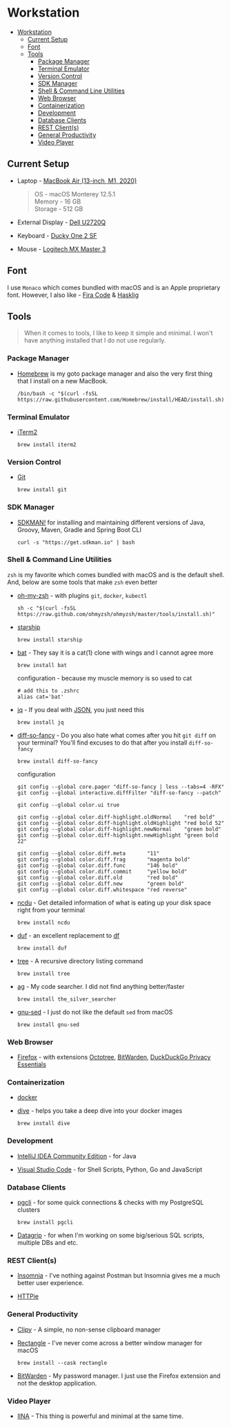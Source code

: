 # Workstation

- [Workstation](#workstation)
  - [Current Setup](#current-setup)
  - [Font](#font)
  - [Tools](#tools)
    - [Package Manager](#package-manager)
    - [Terminal Emulator](#terminal-emulator)
    - [Version Control](#version-control)
    - [SDK Manager](#sdk-manager)
    - [Shell & Command Line Utilities](#shell--command-line-utilities)
    - [Web Browser](#web-browser)
    - [Containerization](#containerization)
    - [Development](#development)
    - [Database Clients](#database-clients)
    - [REST Client(s)](#rest-clients)
    - [General Productivity](#general-productivity)
    - [Video Player](#video-player)

## Current Setup

- Laptop - [MacBook Air (13-inch, M1, 2020)](https://www.apple.com/in/macbook-air/specs/)

  > OS - macOS Monterey 12.5.1\
    Memory - 16 GB\
    Storage - 512 GB

- External Display - [Dell U2720Q](https://www.amazon.in/gp/product/B086H26XWV/ref=ppx_yo_dt_b_asin_title_o04_s00?ie=UTF8&psc=1)

- Keyboard - [Ducky One 2 SF](https://www.duckychannel.com.tw/en/Ducky-One2-SF)

- Mouse - [Logitech MX Master 3](https://www.logitech.com/en-in/products/mice/mx-master-3.910-005698.html)

## Font

I use `Monaco` which comes bundled with macOS and is an Apple proprietary font. However, I also like - [Fira Code](https://github.com/tonsky/FiraCode) & [Hasklig](https://github.com/i-tu/Hasklig)

## Tools

> When it comes to tools, I like to keep it simple and minimal. I won't have anything installed that I do not use regularly.

### Package Manager

- [Homebrew](https://brew.sh/) is my goto package manager and also the very first thing that I install on a new MacBook.

  ```shell
  /bin/bash -c "$(curl -fsSL https://raw.githubusercontent.com/Homebrew/install/HEAD/install.sh)"
  ```

### Terminal Emulator

- [iTerm2](https://iterm2.com/)

  ```shell
  brew install iterm2
  ```

### Version Control

- [Git](https://git-scm.com/)

  ```shell
  brew install git
  ```

### SDK Manager

- [SDKMAN!](https://sdkman.io/) for installing and maintaining different versions of Java, Groovy, Maven, Gradle and Spring Boot CLI

  ```shell
  curl -s "https://get.sdkman.io" | bash
  ```

### Shell & Command Line Utilities

`zsh` is my favorite which comes bundled with macOS and is the default shell. And, below are some tools that make `zsh` even better

- [oh-my-zsh](https://ohmyz.sh/) - with plugins
  `git`,
  `docker`,
  `kubectl`

  ```shell
  sh -c "$(curl -fsSL https://raw.github.com/ohmyzsh/ohmyzsh/master/tools/install.sh)"
  ```

- [starship](https://starship.rs/)

  ```shell
  brew install starship
  ```

- [bat](https://github.com/sharkdp/bat) - They say it is a cat(1) clone with wings and I cannot agree more

  ```shell
  brew install bat
  ```

  configuration - because my muscle memory is so used to cat

  ```shell
  # add this to .zshrc
  alias cat='bat'
  ```

- [jq](https://stedolan.github.io/jq/) - If you deal with [JSON](https://www.json.org/json-en.html), you just need this

  ```shell
  brew install jq
  ```

- [diff-so-fancy](https://github.com/so-fancy/diff-so-fancy) - Do you also hate what comes after you hit `git diff` on your terminal? You'll find excuses to do that after you install `diff-so-fancy`

  ```shell
  brew install diff-so-fancy
  ```

  configuration

  ```shell
  git config --global core.pager "diff-so-fancy | less --tabs=4 -RFX"
  git config --global interactive.diffFilter "diff-so-fancy --patch"

  git config --global color.ui true

  git config --global color.diff-highlight.oldNormal    "red bold"
  git config --global color.diff-highlight.oldHighlight "red bold 52"
  git config --global color.diff-highlight.newNormal    "green bold"
  git config --global color.diff-highlight.newHighlight "green bold 22"

  git config --global color.diff.meta       "11"
  git config --global color.diff.frag       "magenta bold"
  git config --global color.diff.func       "146 bold"
  git config --global color.diff.commit     "yellow bold"
  git config --global color.diff.old        "red bold"
  git config --global color.diff.new        "green bold"
  git config --global color.diff.whitespace "red reverse"
  ```

- [ncdu](https://dev.yorhel.nl/ncdu) - Get detailed information of what is eating up your disk space right from your terminal

  ```shell
  brew install ncdu
  ```

- [duf](https://github.com/muesli/duf) - an excellent replacement to [df](https://en.wikipedia.org/wiki/Df_(Unix))

  ```shell
  brew install duf
  ```

- [tree](<https://en.wikipedia.org/wiki/Tree_(command)>) - A recursive directory listing command

  ```shell
  brew install tree
  ```

- [ag](https://github.com/ggreer/the_silver_searcher) - My code searcher. I did not find anything better/faster

  ```shell
  brew install the_silver_searcher
  ```

- [gnu-sed](https://www.gnu.org/software/sed/) - I just do not like the default `sed` from macOS

  ```shell
  brew install gnu-sed
  ```

### Web Browser

- [Firefox](https://www.mozilla.org/en-US/firefox/download) - with extensions
  [Octotree](https://www.octotree.io/download),
  [BitWarden](https://bitwarden.com/),
  [DuckDuckGo Privacy Essentials](https://addons.mozilla.org/en-US/firefox/addon/duckduckgo-for-firefox)

### Containerization

- [docker](https://www.docker.com/get-started)

- [dive](https://github.com/wagoodman/dive) - helps you take a deep dive into your docker images

  ```shell
  brew install dive
  ```

### Development

- [IntelliJ IDEA Community Edition](https://www.jetbrains.com/idea/download/#section=mac) - for Java

- [Visual Studio Code](https://code.visualstudio.com/) - for Shell Scripts, Python, Go and JavaScript

### Database Clients

- [pgcli](https://www.pgcli.com/install) - for some quick connections & checks with my PostgreSQL clusters

  ```shell
  brew install pgcli
  ```

- [Datagrip](https://www.jetbrains.com/datagrip/download/#section=mac) - for when I'm working on some big/serious SQL scripts, multiple DBs and etc.

### REST Client(s)

- [Insomnia](https://insomnia.rest/) - I've nothing against Postman but Insomnia gives me a much better user experience.

- [HTTPie](https://httpie.io/cli)

### General Productivity

- [Clipy](https://github.com/Clipy/Clipy) - A simple, no non-sense clipboard manager

- [Rectangle](https://github.com/rxhanson/Rectangle) - I've never come across a better window manager for macOS

  ```shell
  brew install --cask rectangle
  ```

- [BitWarden](https://bitwarden.com/) - My password manager. I just use the Firefox extension and not the desktop application.

### Video Player

- [IINA](https://iina.io/) - This thing is powerful and minimal at the same time.
